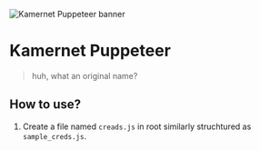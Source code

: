 ![Kamernet Puppeteer banner](https://nomomon.github.io/images/kamernet-puppeteer.jpeg)

# Kamernet Puppeteer
> huh, what an original name?


## How to use?
1. Create a file named `creads.js` in root similarly struchtured as `sample_creds.js`.